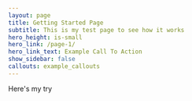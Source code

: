 ```yaml
---
layout: page
title: Getting Started Page
subtitle: This is my test page to see how it works
hero_height: is-small
hero_link: /page-1/
hero_link_text: Example Call To Action
show_sidebar: false
callouts: example_callouts
---
```


Here's my try
